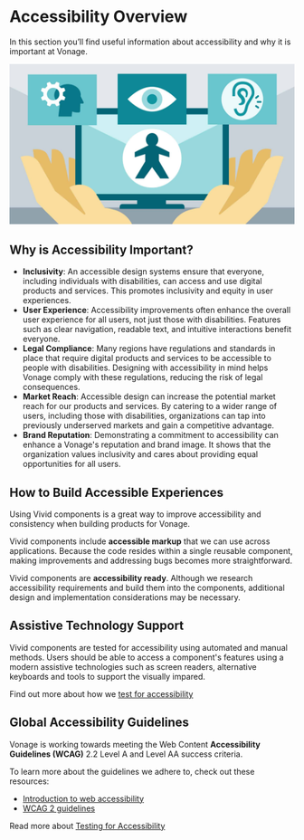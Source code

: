 # Accessibility Overview

In this section you’ll find useful information about accessibility and why it is important at Vonage.

![accessibility](/assets/images/accessibility.jpeg)

## Why is Accessibility Important?

- **Inclusivity**: An accessible design systems ensure that everyone, including individuals with disabilities, can access and use digital products and services. This promotes inclusivity and equity in user experiences.
- **User Experience**: Accessibility improvements often enhance the overall user experience for all users, not just those with disabilities. Features such as clear navigation, readable text, and intuitive interactions benefit everyone.
- **Legal Compliance**: Many regions have regulations and standards in place that require digital products and services to be accessible to people with disabilities. Designing with accessibility in mind helps Vonage comply with these regulations, reducing the risk of legal consequences.
- **Market Reach**: Accessible design can increase the potential market reach for our products and services. By catering to a wider range of users, including those with disabilities, organizations can tap into previously underserved markets and gain a competitive advantage.
- **Brand Reputation**: Demonstrating a commitment to accessibility can enhance a Vonage's reputation and brand image. It shows that the organization values inclusivity and cares about providing equal opportunities for all users.

## How to Build Accessible Experiences

Using Vivid components is a great way to improve accessibility and consistency when building products for Vonage.

Vivid components include **accessible markup** that we can use across applications. Because the code resides within a single reusable component, making improvements and addressing bugs becomes more straightforward.

Vivid components are **accessibility ready**. Although we research accessibility requirements and build them into the components, additional design and implementation considerations may be necessary.

## Assistive Technology Support

Vivid components are tested for accessibility using automated and manual methods. Users should be able to access a component's features using a modern assistive technologies such as screen readers, alternative keyboards and tools to support the visually impared.

Find out more about how we [test for accessibility](/accessibility/testing-for-accessibility/)

## Global Accessibility Guidelines

Vonage is working towards meeting the Web Content **Accessibility Guidelines (WCAG)** 2.2 Level A and Level AA success criteria.

To learn more about the guidelines we adhere to, check out these resources:

- [Introduction to web accessibility](https://www.w3.org/WAI/fundamentals/accessibility-intro/)
- [WCAG 2 guidelines](https://www.w3.org/WAI/standards-guidelines/wcag/)

Read more about [Testing for Accessibility](/accessibility/testing/)
